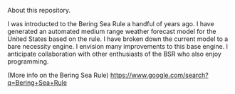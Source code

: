 About this repository.

I was introducted to the Bering Sea Rule a handful of years ago.
I have generated an automated medium range weather forecast model for the United States based on the rule.
I have broken down the current model to a bare necessity engine.
I envision many improvements to this base engine. 
I anticipate collaboration with other enthusiasts of the BSR who also enjoy programming.

(More info on the Bering Sea Rule)
https://www.google.com/search?q=Bering+Sea+Rule
